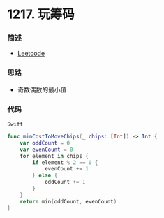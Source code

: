 # 1217. 玩筹码

### 简述

- [Leetcode](https://leetcode-cn.com/problems/play-with-chips/)

### 思路

- 奇数偶数的最小值

### 代码

`Swift`

```swift
func minCostToMoveChips(_ chips: [Int]) -> Int {
    var oddCount = 0
    var evenCount = 0
    for element in chips {
        if element % 2 == 0 {
            evenCount += 1
        } else {
            oddCount += 1
        }
    }
    return min(oddCount, evenCount)
}

```